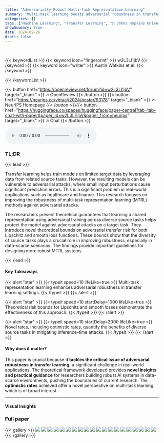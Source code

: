 ```yaml
---
title: "Adversarially Robust Multi-task Representation Learning"
summary: "Multi-task learning boosts adversarial robustness in transfer learning by leveraging diverse source data to build a shared representation, enabling effective learning in data-scarce target tasks, as p..."
categories: []
tags: ["Machine Learning", "Transfer Learning", "🏢 Johns Hopkins University",]
showSummary: true
date: 2024-09-26
draft: false
---
```


<br>

{{< keywordList >}}
{{< keyword icon="fingerprint" >}} w2L3Ll1jbV {{< /keyword >}}
{{< keyword icon="writer" >}} Austin Watkins et el. {{< /keyword >}}
 
{{< /keywordList >}}

{{< button href="https://openreview.net/forum?id=w2L3Ll1jbV" target="_blank" >}}
↗ OpenReview
{{< /button >}}
{{< button href="https://neurips.cc/virtual/2024/poster/93178" target="_blank" >}}
↗ NeurIPS Homepage
{{< /button >}}{{< button href="https://huggingface.co/spaces/huggingface/paper-central?tab=tab-chat-with-paper&paper_id=w2L3Ll1jbV&paper_from=neurips" target="_blank" >}}
↗ Chat
{{< /button >}}



<audio controls>
    <source src="https://ai-paper-reviewer.com/w2L3Ll1jbV/podcast.wav" type="audio/wav">
    Your browser does not support the audio element.
</audio>


### TL;DR


{{< lead >}}

Transfer learning helps train models on limited target data by leveraging data from related source tasks. However, the resulting models can be vulnerable to adversarial attacks, where small input perturbations cause significant prediction errors. This is a significant problem in real-world applications such as healthcare and finance. This research focuses on improving the robustness of multi-task representation learning (MTRL) methods against adversarial attacks.

The researchers present theoretical guarantees that learning a shared representation using adversarial training across diverse source tasks helps protect the model against adversarial attacks on a target task. They introduce novel theoretical bounds on adversarial transfer risk for both Lipschitz and smooth loss functions. These bounds show that the diversity of source tasks plays a crucial role in improving robustness, especially in data-scarce scenarios. The findings provide important guidelines for designing more robust MTRL systems.

{{< /lead >}}


#### Key Takeaways

{{< alert "star" >}}
{{< typeit speed=10 lifeLike=true >}} Multi-task representation learning enhances adversarial robustness in transfer learning settings. {{< /typeit >}}
{{< /alert >}}

{{< alert "star" >}}
{{< typeit speed=10 startDelay=1000 lifeLike=true >}} Theoretical risk bounds for Lipschitz and smooth losses demonstrate the effectiveness of this approach. {{< /typeit >}}
{{< /alert >}}

{{< alert "star" >}}
{{< typeit speed=10 startDelay=2000 lifeLike=true >}} Novel rates, including optimistic rates, quantify the benefits of diverse source tasks in mitigating inference-time attacks. {{< /typeit >}}
{{< /alert >}}

#### Why does it matter?
This paper is crucial because **it tackles the critical issue of adversarial robustness in transfer learning**, a significant challenge in real-world applications.  The theoretical framework developed provides **novel insights and practical guidance** for researchers building robust AI systems in data-scarce environments, pushing the boundaries of current research. The **optimistic rates** achieved offer a novel perspective on multi-task learning, which is of broad interest.

------
#### Visual Insights







### Full paper

{{< gallery >}}
<img src="https://ai-paper-reviewer.com/w2L3Ll1jbV/1.png" class="grid-w50 md:grid-w33 xl:grid-w25" />
<img src="https://ai-paper-reviewer.com/w2L3Ll1jbV/2.png" class="grid-w50 md:grid-w33 xl:grid-w25" />
<img src="https://ai-paper-reviewer.com/w2L3Ll1jbV/3.png" class="grid-w50 md:grid-w33 xl:grid-w25" />
<img src="https://ai-paper-reviewer.com/w2L3Ll1jbV/4.png" class="grid-w50 md:grid-w33 xl:grid-w25" />
<img src="https://ai-paper-reviewer.com/w2L3Ll1jbV/5.png" class="grid-w50 md:grid-w33 xl:grid-w25" />
<img src="https://ai-paper-reviewer.com/w2L3Ll1jbV/6.png" class="grid-w50 md:grid-w33 xl:grid-w25" />
<img src="https://ai-paper-reviewer.com/w2L3Ll1jbV/7.png" class="grid-w50 md:grid-w33 xl:grid-w25" />
<img src="https://ai-paper-reviewer.com/w2L3Ll1jbV/8.png" class="grid-w50 md:grid-w33 xl:grid-w25" />
<img src="https://ai-paper-reviewer.com/w2L3Ll1jbV/9.png" class="grid-w50 md:grid-w33 xl:grid-w25" />
<img src="https://ai-paper-reviewer.com/w2L3Ll1jbV/10.png" class="grid-w50 md:grid-w33 xl:grid-w25" />
<img src="https://ai-paper-reviewer.com/w2L3Ll1jbV/11.png" class="grid-w50 md:grid-w33 xl:grid-w25" />
<img src="https://ai-paper-reviewer.com/w2L3Ll1jbV/12.png" class="grid-w50 md:grid-w33 xl:grid-w25" />
<img src="https://ai-paper-reviewer.com/w2L3Ll1jbV/13.png" class="grid-w50 md:grid-w33 xl:grid-w25" />
<img src="https://ai-paper-reviewer.com/w2L3Ll1jbV/14.png" class="grid-w50 md:grid-w33 xl:grid-w25" />
<img src="https://ai-paper-reviewer.com/w2L3Ll1jbV/15.png" class="grid-w50 md:grid-w33 xl:grid-w25" />
<img src="https://ai-paper-reviewer.com/w2L3Ll1jbV/16.png" class="grid-w50 md:grid-w33 xl:grid-w25" />
<img src="https://ai-paper-reviewer.com/w2L3Ll1jbV/17.png" class="grid-w50 md:grid-w33 xl:grid-w25" />
<img src="https://ai-paper-reviewer.com/w2L3Ll1jbV/18.png" class="grid-w50 md:grid-w33 xl:grid-w25" />
<img src="https://ai-paper-reviewer.com/w2L3Ll1jbV/19.png" class="grid-w50 md:grid-w33 xl:grid-w25" />
<img src="https://ai-paper-reviewer.com/w2L3Ll1jbV/20.png" class="grid-w50 md:grid-w33 xl:grid-w25" />
{{< /gallery >}}